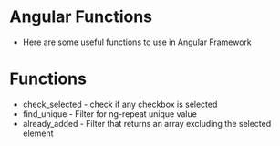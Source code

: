 # Angular Functions
- Here are some useful functions to use in Angular Framework

# Functions
 - check_selected - check if any checkbox is selected
 - find_unique - Filter for ng-repeat unique value
 - already_added - Filter that returns an array excluding the selected element

